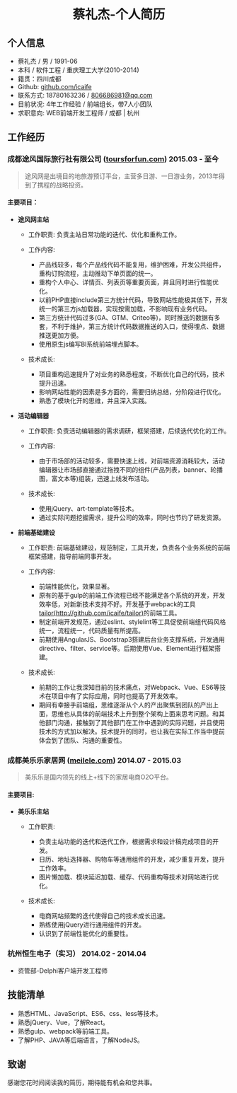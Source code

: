 # <center>蔡礼杰-个人简历</center>

## 个人信息

- 蔡礼杰 / 男 / 1991-06
- 本科 / 软件工程 / 重庆理工大学(2010-2014)
- 籍贯：四川成都
- Github: [github.com/icaife](http://github.com/icaife)
- 联系方式: 18780163236 / 806686981@qq.com
- 目前状况: 4年工作经验 / 前端组长，带7人小团队
- 求职意向: WEB前端开发工程师 / 成都 | 杭州

## 工作经历

### 成都途风国际旅行社有限公司 ([toursforfun.com](http://toursforfun.com)) 2015.03 - 至今

> 途风网是出境目的地旅游预订平台，主营多日游、一日游业务，2013年得到了携程的战略投资。

#### 主要项目：
- **途风网主站** 

   - 工作职责: 负责主站日常功能的迭代、优化和重构工作。
    
   - 工作内容:   
        - 产品线较多，每个产品线代码不能复用，维护困难，开发公共组件，重构订购流程，主动推动下单页面的统一。
        - 重构个人中心、详情页、列表页等重要页面，并且同时进行性能优化。
        - 以前PHP直接include第三方统计代码，导致网站性能极其低下，开发统一的第三方js加载器，实现按需加载，不影响现有业务代码。
        - 第三方统计代码过多(GA、GTM、Criteo等)，同时推送的数据有多套，不利于维护，第三方统计代码数据推送的入口，使得埋点、数据推送更加方便。
        - 使用原生js编写BI系统前端埋点脚本。

  - 技术成长:

    - 项目重构迅速提升了对业务的熟悉程度，不断优化自己的代码，技术提升迅速。
    - 影响网站性能的因素是多方面的，需要归纳总结，分阶段进行优化。
    - 熟悉了模块化开的思维，并且深入实践。

- **活动编辑器**    

   - 工作职责: 负责活动编辑器的需求调研，框架搭建，后续迭代优化的工作。

   - 工作内容:
        - 由于市场部的活动较多，需要快速上线，对前端资源消耗较大，活动编辑器让市场部直接通过拖拽不同的组件(产品列表，banner、轮播图，富文本等)组装，迅速上线发布活动。
    
   - 技术成长:
        - 使用jQuery、art-template等技术。
        - 通过实际问题挖掘需求，提升公司的效率，同时也节约了研发资源。

- **前端基础建设**
    
    - 工作职责: 前端基础建设，规范制定，工具开发，负责各个业务系统的前端框架搭建，指导前端同事开发。

    - 工作内容:
	    - 前端性能优化，效果显著。
	    - 原有的基于gulp的前端工作流程已经不能满足各个系统的开发，开发效率低，对新新技术支持不好。开发基于webpack的工具[tailor(http://github.com/icaife/tailor)](http://github.com/icaife/tailor)的前端工具。
	    - 制定前端开发规范，通过eslint、stylelint等工具促使前端组代码风格统一，流程统一，代码质量有所提高。
        - 前期使用AngularJS、Bootstrap3搭建后台业务支撑系统，开发通用directive、filter、service等。后期使用Vue、Element进行框架搭建。

    - 技术成长:   
	    - 前期的工作让我深知目前的技术痛点，对Webpack、Vue、ES6等技术在项目中有了实际应用，同时也提高了开发效率。
	    - 期间有幸接手前端组，思维逐渐从个人的产出聚焦到团队的产出上面，思维也从具体的前端技术上升到整个架构上面来思考问题。和其他部门沟通，接触到了其他部门在工作中遇到的实际问题，并且使用技术的方式加以解决。技术提升的同时，也让我在实际工作当中提前体会到了团队、沟通的重要性。

### 成都美乐乐家居网 ([meilele.com](http://meilele.com)) 2014.07 - 2015.03

> 美乐乐是国内领先的线上+线下的家居电商O2O平台。

#### 主要项目:

- **美乐乐主站**    
	- 工作职责: 
	    - 负责主站功能的迭代和迭代工作，根据需求和设计稿完成项目的开发。
	    - 日历、地址选择器、购物车等通用组件的开发，减少重复开发，提升工作效率。
	    - 图片懒加载、模块延迟加载、缓存、代码重构等技术对网站进行优化。
    
  - 技术成长:
	   - 电商网站频繁的迭代使得自己的技术成长迅速。
	   - 熟练使用jQuery进行通用组件的开发。
	   - 认识到了前端性能优化的重要性。

### 杭州恒生电子（实习） 2014.02 - 2014.04
- 资管部-Delphi客户端开发工程师

## 技能清单
- 熟悉HTML、JavaScript、ES6、css、less等技术。
- 熟悉jQuery、Vue，了解React。
- 熟悉gulp、webpack等前端工具。
- 了解PHP、JAVA等后端语言，了解NodeJS。

## 致谢
    
感谢您花时间阅读我的简历，期待能有机会和您共事。
